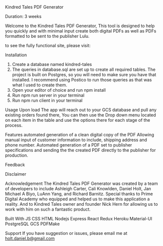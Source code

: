 Kindred Tales PDF Generator

Duration: 3 weeks

Welcome to the Kindred Tales PDF Generator, This tool is designed to help you quickly and with minimal input create both digital PDFs as well as PDFs formatted to be sent to the publisher Lulu.

to see the fully functional site, please visit:

Installation

1. Create a database named kindred-tales
2. The queries in database.sql are set up to create all required tables. The project is built on Postgres, so you will need to make sure you have that installed. I recommend using Postico to run those queries as that was what I used to create them.
3. Open your editor of choice and run npm install
4. Run npm run server in your terminal
5. Run npm run client in your terminal

Usage
Upon load The app will reach out to your GCS database and pull any existing orders found there, You can then use the Drop down menu located on each item in the table and use the options there for each stage of the process.

Features
automated generation of a clean digital copy of the PDF
Allowing manual input of customer information to include, shipping address and phone number.
Automated generation of a PDF set to publisher specifications and sending the the created PDF directly to the publisher for production.

Feedback

Disclaimer

Acknowledgement
The Kindred Tales PDF Generator was created by a team of developers to include Ashleigh Carter, Cali Knowlden, Daniel Holt, Jan Michael A Biyo, LuAnn Yang, and Richard Barnitz. Special thanks to Prime Digital Academy who equipped and helped us to make this application a reality. And to Kindred Tales owner and founder Nick Hern for allowing us to work with him on such a fantastic product.

Built With
JS
CSS
HTML
Nodejs
Express
React
Redux
Heroku
Material-UI
PostgreSQL
GCS
PDFMake

Support
If you have suggestion or issues, please email me at holt.daniel.b@gmail.com
